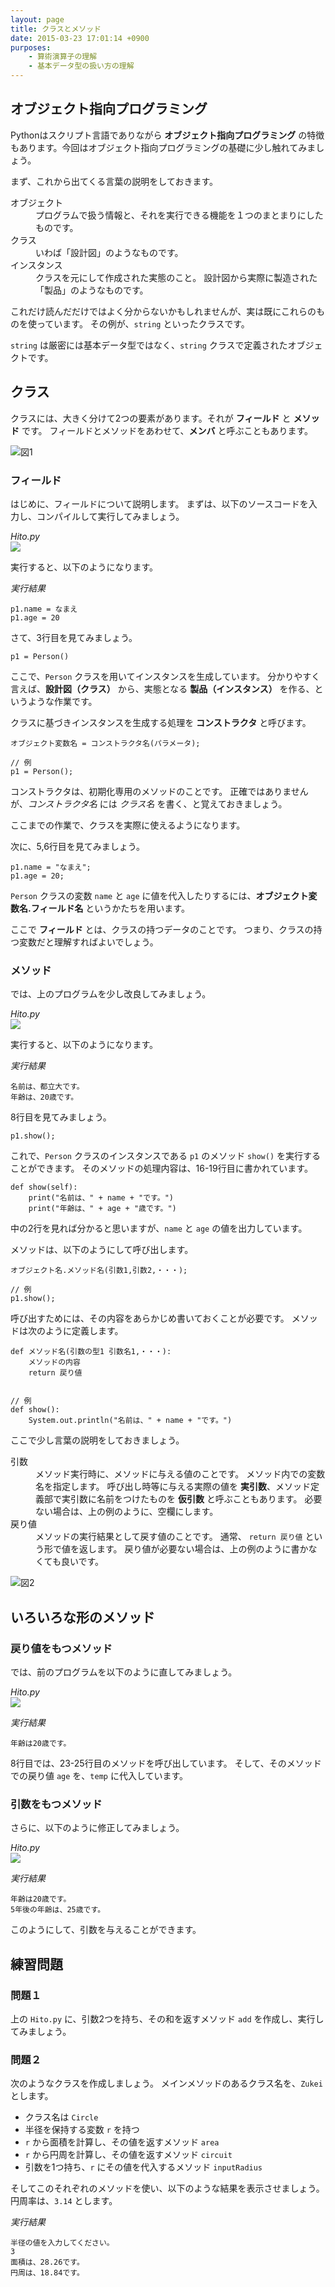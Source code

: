 ```yaml
---
layout: page
title: クラスとメソッド
date: 2015-03-23 17:01:14 +0900
purposes:
    - 算術演算子の理解
    - 基本データ型の扱い方の理解
---
```



オブジェクト指向プログラミング
------------------------------

Pythonはスクリプト言語でありながら **オブジェクト指向プログラミング** の特徴もあります。今回はオブジェクト指向プログラミングの基礎に少し触れてみましょう。

まず、これから出てくる言葉の説明をしておきます。

<dl>
<dt>オブジェクト</dt>
<dd>プログラムで扱う情報と、それを実行できる機能を１つのまとまりにしたものです。</dd>
<dt>クラス</dt>
<dd>いわば「設計図」のようなものです。</dd>
<dt>インスタンス</dt>
<dd>クラスを元にして作成された実態のこと。
設計図から実際に製造された「製品」のようなものです。</dd>
</dl>

これだけ読んだだけではよく分からないかもしれませんが、実は既にこれらのものを使っています。
その例が、`string` といったクラスです。

`string` は厳密には基本データ型ではなく、`string` クラスで定義されたオブジェクトです。



クラス
------

クラスには、大きく分けて2つの要素があります。それが **フィールド** と **メソッド** です。
フィールドとメソッドをあわせて、**メンバ** と呼ぶこともあります。

![図1](./pic/method00.png)

### フィールド

はじめに、フィールドについて説明します。
まずは、以下のソースコードを入力し、コンパイルして実行してみましょう。

*Hito.py*<br>
![](./pic/Hito_2014.png)

実行すると、以下のようになります。

*実行結果*

    p1.name = なまえ
    p1.age = 20

さて、3行目を見てみましょう。

    p1 = Person()

ここで、`Person` クラスを用いてインスタンスを生成しています。
分かりやすく言えば、**設計図（クラス）** から、実態となる **製品（インスタンス）** を作る、というような作業です。

クラスに基づきインスタンスを生成する処理を **コンストラクタ** と呼びます。

    オブジェクト変数名 = コンストラクタ名(パラメータ);
    
    // 例
    p1 = Person();

コンストラクタは、初期化専用のメソッドのことです。
正確ではありませんが、*コンストラクタ名* には *クラス名* を書く、と覚えておきましょう。

ここまでの作業で、クラスを実際に使えるようになります。

次に、5,6行目を見てみましょう。

    p1.name = "なまえ";
    p1.age = 20;

`Person` クラスの変数 `name` と `age` に値を代入したりするには、**オブジェクト変数名.フィールド名** というかたちを用います。

ここで **フィールド** とは、クラスの持つデータのことです。
つまり、クラスの持つ変数だと理解すればよいでしょう。

### メソッド

では、上のプログラムを少し改良してみましょう。

*Hito.py*<br>
![](./pic/Hitov2_2014.png)

実行すると、以下のようになります。

*実行結果*

    名前は、都立大です。
    年齢は、20歳です。

8行目を見てみましょう。

    p1.show();

これで、`Person` クラスのインスタンスである `p1` のメソッド `show()` を実行することができます。
そのメソッドの処理内容は、16-19行目に書かれています。

    def show(self): 
    	print("名前は、" + name + "です。")
    	print("年齢は、" + age + "歳です。")
    

中の2行を見れば分かると思いますが、`name` と `age` の値を出力しています。

メソッドは、以下のようにして呼び出します。

    オブジェクト名.メソッド名(引数1,引数2,・・・);
    
    // 例
    p1.show();

呼び出すためには、その内容をあらかじめ書いておくことが必要です。
メソッドは次のように定義します。

    def メソッド名(引数の型1 引数名1,・・・):
    	メソッドの内容
    	return 戻り値
    
    
    // 例
    def show():
    	System.out.println("名前は、" + name + "です。")

ここで少し言葉の説明をしておきましょう。

<dl>
<dt>引数</dt>
<dd>メソッド実行時に、メソッドに与える値のことです。
メソッド内での変数名を指定します。
呼び出し時等に与える実際の値を <strong>実引数</strong>、メソッド定義部で実引数に名前をつけたものを <strong>仮引数</strong> と呼ぶこともあります。
必要ない場合は、上の例のように、空欄にします。</dd>
<dt>戻り値</dt>
<dd>メソッドの実行結果として戻す値のことです。
通常、 <code>return 戻り値</code> という形で値を返します。
戻り値が必要ない場合は、上の例のように書かなくても良いです。
</dl>

![図2](./pic/method01.png)


いろいろな形のメソッド
----------------------

### 戻り値をもつメソッド

では、前のプログラムを以下のように直してみましょう。

*Hito.py*<br>
![](./pic/Hitov3_2014.png)

*実行結果*

    年齢は20歳です。

8行目では、23-25行目のメソッドを呼び出しています。
そして、そのメソッドでの戻り値 `age` を、`temp` に代入しています。

### 引数をもつメソッド

さらに、以下のように修正してみましょう。

*Hito.py*<br>
![](./pic/Hitov4_2014.png)

*実行結果*

    年齢は20歳です。
    5年後の年齢は、25歳です。

このようにして、引数を与えることができます。


練習問題
--------

### 問題１

上の `Hito.py` に、引数2つを持ち、その和を返すメソッド `add` を作成し、実行してみましょう。

### 問題２

次のようなクラスを作成しましょう。
メインメソッドのあるクラス名を、`Zukei` とします。

-   クラス名は `Circle`
-   半径を保持する変数 `r` を持つ
-   `r` から面積を計算し、その値を返すメソッド `area`
-   `r` から円周を計算し、その値を返すメソッド `circuit`
-   引数を1つ持ち、`r` にその値を代入するメソッド `inputRadius`

そしてこのそれぞれのメソッドを使い、以下のような結果を表示させましょう。
円周率は、`3.14` とします。

*実行結果*

    半径の値を入力してください。
    3
    面積は、28.26です。
    円周は、18.84です。
